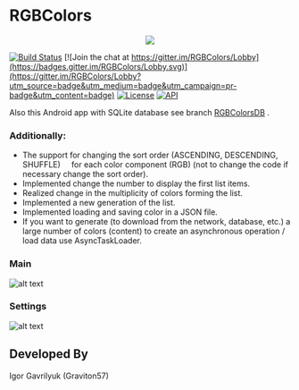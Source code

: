 # RGBColors

<p align="center">
  <img src="screenshot/logo.png" >
</p>

[![Build Status](https://travis-ci.org/graviton57/RGBColors.svg?branch=master)](https://travis-ci.org/graviton57/RGBColors)
[![Join the chat at https://gitter.im/RGBColors/Lobby](https://badges.gitter.im/RGBColors/Lobby.svg)](https://gitter.im/RGBColors/Lobby?utm_source=badge&utm_medium=badge&utm_campaign=pr-badge&utm_content=badge)
[![License](https://img.shields.io/badge/license-Apache%202-blue.svg)](https://www.apache.org/licenses/LICENSE-2.0)
[![API](https://img.shields.io/badge/API-19%2B-green.svg?style=flat)](https://android-arsenal.com/api?level=19)


Also this Android app with SQLite database see branch [RGBColorsDB](https://github.com/graviton57/RGBColors.git) .


### Additionally:

* The support for changing the sort order (ASCENDING, DESCENDING, SHUFFLE)
    for each color component (RGB) (not to change the code if necessary change the sort order).
* Implemented change the number to display the first list items.
* Realized change in the multiplicity of colors forming the list.
* Implemented a new generation of the list.
* Implemented loading and saving color in a JSON file.
* If you want to generate (to download from the network, database, etc.)
   a large number of colors (content) to create an asynchronous operation / load data
   use AsyncTaskLoader.

### Main
![alt text](screenshot/main.png "Main Activity")
### Settings
![alt text](screenshot/settings.png "Settings Activity")

Developed By
-------
Igor Gavrilyuk (Graviton57)

[1]: https://github.com/graviton57/RGBColors.git
